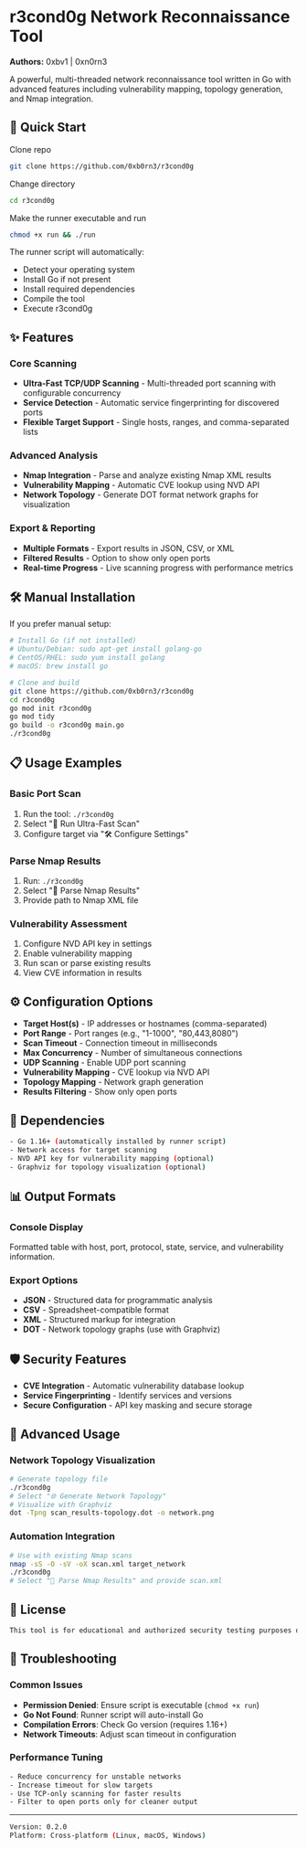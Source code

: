 # r3cond0g Network Reconnaissance Tool

**Authors:** 0xbv1 | 0xn0rn3

A powerful, multi-threaded network reconnaissance tool written in Go with advanced features including vulnerability mapping, topology generation, and Nmap integration.

## 🚀 Quick Start
Clone repo 
```bash
git clone https://github.com/0xb0rn3/r3cond0g
```
Change directory
```bash
cd r3cond0g
```
Make the runner executable and run
```bash
chmod +x run && ./run
```

The runner script will automatically:
- Detect your operating system
- Install Go if not present
- Install required dependencies
- Compile the tool
- Execute r3cond0g

## ✨ Features

### Core Scanning
- **Ultra-Fast TCP/UDP Scanning** - Multi-threaded port scanning with configurable concurrency
- **Service Detection** - Automatic service fingerprinting for discovered ports
- **Flexible Target Support** - Single hosts, ranges, and comma-separated lists

### Advanced Analysis
- **Nmap Integration** - Parse and analyze existing Nmap XML results
- **Vulnerability Mapping** - Automatic CVE lookup using NVD API
- **Network Topology** - Generate DOT format network graphs for visualization

### Export & Reporting
- **Multiple Formats** - Export results in JSON, CSV, or XML
- **Filtered Results** - Option to show only open ports
- **Real-time Progress** - Live scanning progress with performance metrics

## 🛠️ Manual Installation

If you prefer manual setup:

```bash
# Install Go (if not installed)
# Ubuntu/Debian: sudo apt-get install golang-go
# CentOS/RHEL: sudo yum install golang
# macOS: brew install go

# Clone and build
git clone https://github.com/0xb0rn3/r3cond0g
cd r3cond0g
go mod init r3cond0g
go mod tidy
go build -o r3cond0g main.go
./r3cond0g
```

## 📋 Usage Examples

### Basic Port Scan
1. Run the tool: `./r3cond0g`
2. Select "🚀 Run Ultra-Fast Scan"
3. Configure target via "🛠️ Configure Settings"

### Parse Nmap Results
1. Run: `./r3cond0g`
2. Select "📄 Parse Nmap Results"
3. Provide path to Nmap XML file

### Vulnerability Assessment
1. Configure NVD API key in settings
2. Enable vulnerability mapping
3. Run scan or parse existing results
4. View CVE information in results

## ⚙️ Configuration Options

- **Target Host(s)** - IP addresses or hostnames (comma-separated)
- **Port Range** - Port ranges (e.g., "1-1000", "80,443,8080")
- **Scan Timeout** - Connection timeout in milliseconds
- **Max Concurrency** - Number of simultaneous connections
- **UDP Scanning** - Enable UDP port scanning
- **Vulnerability Mapping** - CVE lookup via NVD API
- **Topology Mapping** - Network graph generation
- **Results Filtering** - Show only open ports

## 🔧 Dependencies
```bash
- Go 1.16+ (automatically installed by runner script)
- Network access for target scanning
- NVD API key for vulnerability mapping (optional)
- Graphviz for topology visualization (optional)
```
## 📊 Output Formats

### Console Display
Formatted table with host, port, protocol, state, service, and vulnerability information.

### Export Options
- **JSON** - Structured data for programmatic analysis
- **CSV** - Spreadsheet-compatible format
- **XML** - Structured markup for integration
- **DOT** - Network topology graphs (use with Graphviz)

## 🛡️ Security Features

- **CVE Integration** - Automatic vulnerability database lookup
- **Service Fingerprinting** - Identify services and versions
- **Secure Configuration** - API key masking and secure storage

## 🎯 Advanced Usage

### Network Topology Visualization
```bash
# Generate topology file
./r3cond0g
# Select "🌐 Generate Network Topology"
# Visualize with Graphviz
dot -Tpng scan_results-topology.dot -o network.png
```

### Automation Integration
```bash
# Use with existing Nmap scans
nmap -sS -O -sV -oX scan.xml target_network
./r3cond0g
# Select "📄 Parse Nmap Results" and provide scan.xml
```

## 📝 License
```bash
This tool is for educational and authorized security testing purposes only. Users are responsible for compliance with applicable laws and regulations.
```
## 🐛 Troubleshooting

### Common Issues

- **Permission Denied**: Ensure script is executable (`chmod +x run`)
- **Go Not Found**: Runner script will auto-install Go
- **Compilation Errors**: Check Go version (requires 1.16+)
- **Network Timeouts**: Adjust scan timeout in configuration

### Performance Tuning
```bash
- Reduce concurrency for unstable networks
- Increase timeout for slow targets
- Use TCP-only scanning for faster results
- Filter to open ports only for cleaner output
```
---
```bash
Version: 0.2.0  
Platform: Cross-platform (Linux, macOS, Windows)
```
